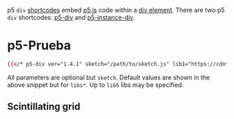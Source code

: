 p5 `div` [shortcodes](https://gohugo.io/content-management/shortcodes/) embed [p5.js](https://p5js.org/) code within a [div element](https://developer.mozilla.org/en-US/docs/Web/HTML/Element/div). There are two p5 `div` shortcodes: [p5-div](#p5-div) and [p5-instance-div](#p5-instance-div).

# p5-Prueba

```html
{{</* p5-div ver="1.4.1" sketch="/path/to/sketch.js" lib1="https://cdntolib1/lib1.js" */>}}
```

All parameters are optional but `sketch`. Default values are shown in the above snippet but for `libs*`. Up to `lib5` libs may be specified.

## Scintillating grid
